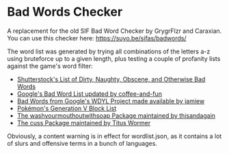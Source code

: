 # Bad Words Checker

A replacement for the old SIF Bad Word Checker by GrygrFlzr and Caraxian.
You can use this checker here: https://suyo.be/sifas/badwords/

The word list was generated by trying all combinations of the letters a-z using bruteforce up to a given length, plus
testing a couple of profanity lists against the game's word filter:
* [Shutterstock's List of Dirty, Naughty, Obscene, and Otherwise Bad Words](https://github.com/LDNOOBW/List-of-Dirty-Naughty-Obscene-and-Otherwise-Bad-Words)
* [Google's Bad Word List updated by coffee-and-fun](https://github.com/coffee-and-fun/google-profanity-words)
* [Bad Words from Google's WDYL Project made available by jamiew](https://gist.github.com/jamiew/1112488)
* [Pokémon's Generation V Block List](https://bulbapedia.bulbagarden.net/wiki/List_of_censored_words_in_Generation_V)
* [The washyourmouthoutwithsoap Package maintained by thisandagain](https://github.com/thisandagain/washyourmouthoutwithsoap/)
* [The cuss Package maintained by Titus Wormer](https://gist.github.com/jamiew/1112488)

Obviously, a content warning is in effect for wordlist.json, as it contains a lot of slurs and offensive terms in a bunch of languages.